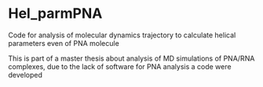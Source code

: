 # Hel_parmPNA
Code for analysis of molecular dynamics trajectory to calculate helical parameters even of PNA molecule

This is part of a master thesis about analysis of MD simulations of PNA/RNA complexes, due to the lack of software for PNA analysis a code were developed

